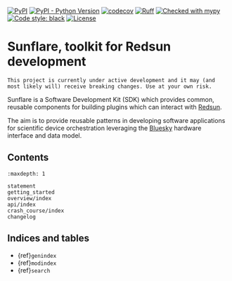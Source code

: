 [![PyPI](https://img.shields.io/pypi/v/sunflare.svg?color=green)](https://pypi.org/project/sunflare)
[![PyPI - Python Version](https://img.shields.io/pypi/pyversions/sunflare)](https://pypi.org/project/sunflare)
[![codecov](https://codecov.io/gh/redsun-acquisition/sunflare/graph/badge.svg?token=XAL7NBIU9N)](https://codecov.io/gh/redsun-acquisition/sunflare)
[![Ruff](https://img.shields.io/endpoint?url=https://raw.githubusercontent.com/astral-sh/ruff/main/assets/badge/v2.json)](https://github.com/astral-sh/ruff)
[![Checked with mypy](https://www.mypy-lang.org/static/mypy_badge.svg)](https://mypy-lang.org/)
[![Code style: black](https://img.shields.io/badge/code%20style-black-000000.svg)](https://github.com/psf/black)
[![License](https://img.shields.io/badge/License-Apache%202.0-blue.svg)](https://opensource.org/licenses/Apache-2.0)

# Sunflare, toolkit for Redsun development

```{warning}
This project is currently under active development and it may (and most likely will) receive breaking changes. Use at your own risk.
```

Sunflare is a Software Development Kit (SDK) which provides common, reusable components for building plugins which can interact with [Redsun].

The aim is to provide reusable patterns in developing software applications for scientific device orchestration leveraging the [Bluesky] hardware interface and data model.

## Contents

```{toctree}
:maxdepth: 1

statement
getting_started
overview/index
api/index
crash_course/index
changelog
```

## Indices and tables

- {ref}`genindex`
- {ref}`modindex`
- {ref}`search`

[redsun]: https://redsun-acquisition.github.io/redsun/
[bluesky]: https://blueskyproject.io/bluesky/main/index.html
